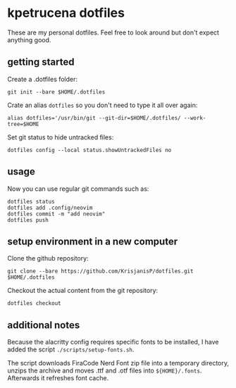 # kpetrucena dotfiles

These are my personal dotfiles.
Feel free to look around but don't expect anything good.

## getting started

Create a .dotfiles folder:

```
git init --bare $HOME/.dotfiles
```

Crate an alias `dotfiles` so you don't need to type it all over again:

```
alias dotfiles='/usr/bin/git --git-dir=$HOME/.dotfiles/ --work-tree=$HOME
```

Set git status to hide untracked files:

```
dotfiles config --local status.showUntrackedFiles no
```

## usage

Now you can use regular git commands such as:

```
dotfiles status
dotfiles add .config/neovim
dotfiles commit -m "add neovim"
dotfiles push
```

## setup environment in a new computer

Clone the github repository:

```
git clone --bare https://github.com/KrisjanisP/dotfiles.git $HOME/.dotfiles
```

Checkout the actual content from the git repository:

```
dotfiles checkout
```

## additional notes

Because the alacritty config requires specific fonts to be installed,
I have added the script `./scripts/setup-fonts.sh`.

The script downloads FiraCode Nerd Font zip file into a temporary directory,
unzips the archive and moves .ttf and .otf files into `${HOME}/.fonts`.
Afterwards it refreshes font cache.


